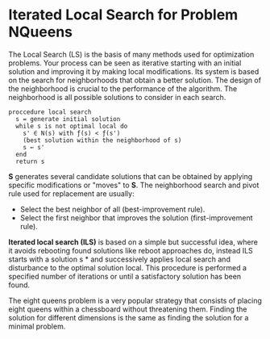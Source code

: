 # Iterated Local Search for Problem NQueens
The Local Search (LS) is the basis of many methods used for optimization problems. Your process can be seen as iterative starting with an initial solution and improving it by making local modifications. Its system is based on the search for neighborhoods that obtain a better solution. The design of the neighborhood is crucial to the performance of the algorithm. The neighborhood is all possible solutions to consider in each search.

```
proccedure local search
  s = generate initial solution
  while s is not optimal local do
    s' ∈ N(s) with ƒ(s) < ƒ(s')
    (best solution within the neighborhood of s)
    s ← s'
  end
  return s
```
**S** generates several candidate solutions that can be obtained by applying specific modifications or "moves" to **S**. The neighborhood search and pivot rule used for replacement are usually:
* Select the best neighbor of all (best-improvement rule).
* Select the first neighbor that improves the solution (first-improvement rule).

**Iterated local search (ILS)** is based on a simple but successful idea, where it avoids rebooting found solutions like reboot approaches do, instead ILS starts with a solution s * and successively applies local search and disturbance to the optimal solution local. This procedure is performed a specified number of iterations or until a satisfactory solution has been found.

The eight queens problem is a very popular strategy that consists of placing eight queens within a chessboard without threatening them. Finding the solution for different dimensions is the same as finding the solution for a minimal problem.

